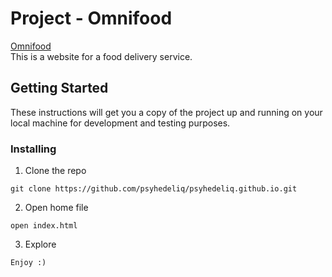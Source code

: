 # Project - Omnifood #
[Omnifood](https://psyhedeliq.github.io/)  
This is a website for a food delivery service.
## Getting Started ##
These instructions will get you a copy of the project up and running on your local machine for development and testing purposes.
### Installing ###

  1. Clone the repo  
  
    git clone https://github.com/psyhedeliq/psyhedeliq.github.io.git  
  
  2. Open home file  
  
    open index.html 
  
  3. Explore  
  
    Enjoy :)
